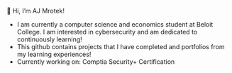 👋 Hi, I’m AJ Mrotek!
- I am currently a computer science and economics student at Beloit College. I am interested in cybersecurity and am dedicated to continuously learning!
- This github contains projects that I have completed and portfolios from my learning experiences!
- Currently working on: Comptia Security+ Certification

<!---
AJM556/AJM556 is a ✨ special ✨ repository because its `README.md` (this file) appears on your GitHub profile.
You can click the Preview link to take a look at your changes.
--->
